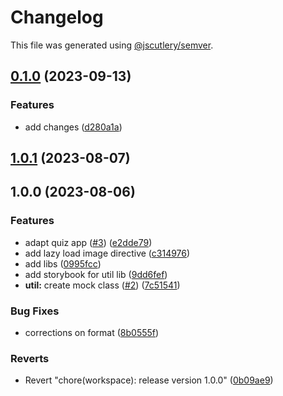 # Changelog

This file was generated using [@jscutlery/semver](https://github.com/jscutlery/semver).

## [0.1.0](https://github.com/rime-dev/ngx-rime/compare/v15.0.0-alpha...v0.1.0) (2023-09-13)


### Features

* add changes ([d280a1a](https://github.com/rime-dev/ngx-rime/commit/d280a1a07180a064437b7add3dca3a5273d70f46))

## [1.0.1](https://github.com/rime-dev/ngx-rime/compare/v1.0.0...v1.0.1) (2023-08-07)

## 1.0.0 (2023-08-06)


### Features

* adapt quiz app ([#3](https://github.com/rime-dev/ngx-rime/issues/3)) ([e2dde79](https://github.com/rime-dev/ngx-rime/commit/e2dde7968323fe8c958a985035d76eeae14f594d))
* add lazy load image directive ([c314976](https://github.com/rime-dev/ngx-rime/commit/c314976cb9137babef2a5f090555294018f8556c))
* add libs ([0995fcc](https://github.com/rime-dev/ngx-rime/commit/0995fccccfac2177f84dbdcc7ba858aa79265f62))
* add storybook for util lib ([9dd6fef](https://github.com/rime-dev/ngx-rime/commit/9dd6fef2a0969839192125e80ba42842acdd7be1))
* **util:** create mock class ([#2](https://github.com/rime-dev/ngx-rime/issues/2)) ([7c51541](https://github.com/rime-dev/ngx-rime/commit/7c515414d7c09fd6d6076d867cef7616b3f60b5c))


### Bug Fixes

* corrections on format ([8b0555f](https://github.com/rime-dev/ngx-rime/commit/8b0555f6fe8d82b0a2aac11ecebe680520b84ef6))


### Reverts

* Revert "chore(workspace): release version 1.0.0" ([0b09ae9](https://github.com/rime-dev/ngx-rime/commit/0b09ae9617224ab5e9a1991b3cf737d529acde6b))
